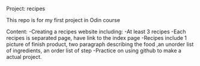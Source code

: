 Project: recipes

This repo is for my first project in Odin course

Content: 
    -Creating a recipes website including: 
        -At least 3 recipes
        -Each recipes is separated page, have link to the index page
        -Recipes include 1 picture of finish product, two paragraph describing the food ,an unorder list of ingredients, an order list of step
    -Practice on using github to make a actual project.